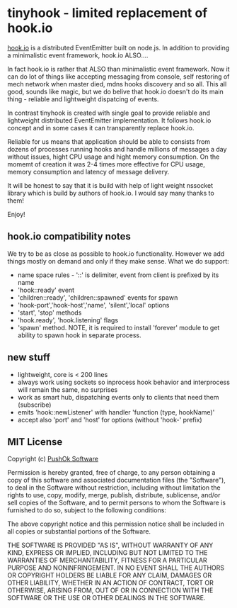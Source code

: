 # tinyhook - limited replacement of hook.io

[hook.io](https://github.com/hookio) is a distributed 
EventEmitter built on node.js. In addition to providing a 
minimalistic event framework, hook.io ALSO....

In fact hook.io is rather that ALSO than minimalistic event 
framework. Now it can do lot of things like accepting messaging
from console, self restoring of mech network when master died,
mdns hooks discovery and so all. This all good, sounds like magic, but
we do belive that hook.io doesn't do its main thing - reliable and
lightweight dispatcing of events.

In contrast tinyhook is created with single goal to provide reliable
and lightweight distributed EventEmitter implementation. It follows
hook.io concept and in some cases it can transparently replace hook.io.

Reliable for us means that application should be able to consists from 
dozens of processes running hooks and handle millions of messages a day
without issues, hight CPU usage and hight memory consumption. On the
momemt of creation it was 2-4 times more effective for CPU usage, memory
consumption and latency of message delivery.

It will be honest to say that it is build with help of light weight nssocket
library which is build by authors of hook.io. I would say many thanks to them!

Enjoy!

## hook.io compatibility notes
We try to be as close as possible to hook.io functionality. However we add things
mostly on demand and only if they make sense. What we do support:
* name space rules - '::' is delimiter, event from client is prefixed by its name
* 'hook::ready' event
* 'children::ready', 'children::spawned' events for spawn
* 'hook-port','hook-host','name', 'silent','local' options
* 'start', 'stop' methods
* 'hook.ready', 'hook.listening' flags
* 'spawn' method. NOTE, it is required to install 'forever' module to get ability 
to spawn hook in separate process.

## new stuff
* lightweight, core is < 200 lines
* always work using sockets so inprocess hook behavior and interprocess will remain the same, no surprises
* work as smart hub, dispatching events only to clients that need them (subscribe)
* emits 'hook::newListener' with handler 'function (type, hookName)'
* accept also 'port' and 'host' for options (without 'hook-' prefix)

## MIT License

Copyright (c) [PushOk Software](http://www.pushok.com)

Permission is hereby granted, free of charge, to any person obtaining a copy of this software and associated documentation files (the "Software"), to deal in the Software without restriction, including without limitation the rights to use, copy, modify, merge, publish, distribute, sublicense, and/or sell copies of the Software, and to permit persons to whom the Software is furnished to do so, subject to the following conditions:

The above copyright notice and this permission notice shall be included in all copies or substantial portions of the Software.

THE SOFTWARE IS PROVIDED "AS IS", WITHOUT WARRANTY OF ANY KIND, EXPRESS OR IMPLIED, INCLUDING BUT NOT LIMITED TO THE WARRANTIES OF MERCHANTABILITY, FITNESS FOR A PARTICULAR PURPOSE AND NONINFRINGEMENT. IN NO EVENT SHALL THE AUTHORS OR COPYRIGHT HOLDERS BE LIABLE FOR ANY CLAIM, DAMAGES OR OTHER LIABILITY, WHETHER IN AN ACTION OF CONTRACT, TORT OR OTHERWISE, ARISING FROM, OUT OF OR IN CONNECTION WITH THE SOFTWARE OR THE USE OR OTHER DEALINGS IN THE SOFTWARE.
